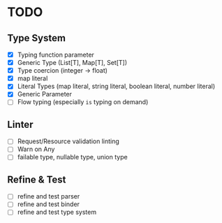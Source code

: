 # TODO

## Type System

- [x] Typing function parameter
- [x] Generic Type (List[T], Map[T], Set[T])
- [x] Type coercion (integer -> float)
- [x] map literal
- [x] Literal Types (map literal, string literal, boolean literal, number literal)
- [x] Generic Parameter
- [ ] Flow typing (especially `is` typing on demand)

## Linter

- [ ] Request/Resource validation linting
- [ ] Warn on Any
- [ ] failable type, nullable type, union type

## Refine & Test

- [ ] refine and test parser
- [ ] refine and test binder
- [ ] refine and test type system
